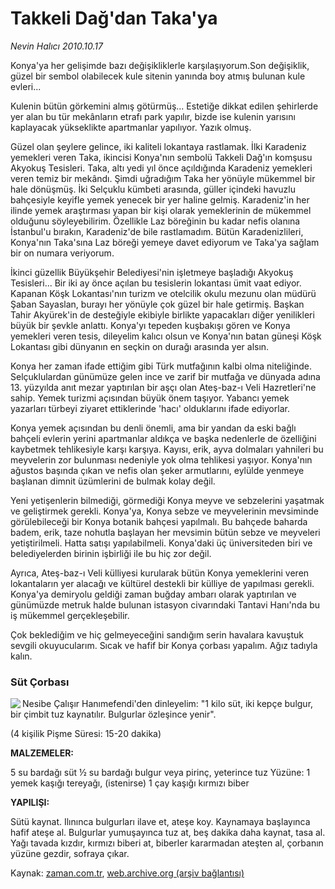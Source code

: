 # Takkeli Dağ'dan Taka'ya

*Nevin Halıcı 2010.10.17*

<td class="news-spot">
<p>Konya'ya her gelişimde bazı değişikliklerle karşılaşıyorum.Son değişiklik, güzel bir sembol olabilecek kule sitenin yanında boy atmış bulunan kule evleri...</p>
<p><p>Kulenin bütün görkemini almış götürmüş... Estetiğe dikkat edilen şehirlerde yer alan bu tür mekânların etrafı park yapılır, bizde ise kulenin yarısını kaplayacak yükseklikte apartmanlar yapılıyor. Yazık olmuş.
<p>Güzel olan şeylere gelince, iki kaliteli lokantaya rastlamak. İlki Karadeniz yemekleri veren Taka, ikincisi Konya'nın sembolü Takkeli Dağ'ın komşusu Akyokuş Tesisleri. Taka, altı yedi yıl önce açıldığında Karadeniz yemekleri veren temiz bir mekândı. Şimdi uğradığım Taka her yönüyle mükemmel bir hale dönüşmüş. İki Selçuklu kümbeti arasında, güller içindeki havuzlu bahçesiyle keyifle yemek yenecek bir yer haline gelmiş. Karadeniz'in her ilinde yemek araştırması yapan bir kişi olarak yemeklerinin de mükemmel olduğunu söyleyebilirim. Özellikle Laz böreğinin bu kadar nefis olanına İstanbul'u bırakın, Karadeniz'de bile rastlamadım. Bütün Karadenizlileri, Konya'nın Taka'sına Laz böreği yemeye davet ediyorum ve Taka'ya sağlam bir on numara veriyorum.
<p>İkinci güzellik Büyükşehir Belediyesi'nin işletmeye başladığı Akyokuş Tesisleri... Bir iki ay önce açılan bu tesislerin lokantası ümit vaat ediyor. Kapanan Köşk Lokantası'nın turizm ve otelcilik okulu mezunu olan müdürü Şaban Sayaslan, burayı her yönüyle çok güzel bir hale getirmiş. Başkan Tahir Akyürek'in de desteğiyle ekibiyle birlikte yapacakları diğer yenilikleri büyük bir şevkle anlattı. Konya'yı tepeden kuşbakışı gören ve Konya yemekleri veren tesis, dileyelim kalıcı olsun ve Konya'nın batan güneşi Köşk Lokantası gibi dünyanın en seçkin on durağı arasında yer alsın.
<p>Konya her zaman ifade ettiğim gibi Türk mutfağının kalbi olma niteliğinde. Selçuklulardan günümüze gelen ince ve zarif bir mutfağa ve dünyada adına 13. yüzyılda anıt mezar yaptırılan bir aşçı olan Ateş-baz-ı Veli Hazretleri'ne sahip. Yemek turizmi açısından büyük önem taşıyor. Yabancı yemek yazarları türbeyi ziyaret ettiklerinde 'hacı' olduklarını ifade ediyorlar.
<p>Konya yemek açısından bu denli önemli, ama bir yandan da eski bağlı bahçeli evlerin yerini apartmanlar aldıkça ve başka nedenlerle de özelliğini kaybetmek tehlikesiyle karşı karşıya. Kayısı, erik, ayva dolmaları yahnileri bu meyvelerin zor bulunması nedeniyle yok olma tehlikesi yaşıyor. Konya'nın ağustos başında çıkan ve nefis olan şeker armutlarını, eylülde yenmeye başlanan dimnit üzümlerini de bulmak kolay değil.
<p>Yeni yetişenlerin bilmediği, görmediği Konya meyve ve sebzelerini yaşatmak ve geliştirmek gerekli. Konya'ya, Konya sebze ve meyvelerinin mevsiminde görülebileceği bir Konya botanik bahçesi yapılmalı. Bu bahçede baharda badem, erik, taze nohutla başlayan her mevsimin bütün sebze ve meyveleri yetiştirilmeli. Hatta satışı yapılabilmeli. Konya'daki üç üniversiteden biri ve belediyelerden birinin işbirliği ile bu hiç zor değil.
<p>Ayrıca, Ateş-baz-ı Veli külliyesi kurularak bütün Konya yemeklerini veren lokantaların yer alacağı ve kültürel destekli bir külliye de yapılması gerekli. Konya'ya demiryolu geldiği zaman buğday ambarı olarak yaptırılan ve günümüzde metruk halde bulunan istasyon civarındaki Tantavi Hanı'nda bu iş mükemmel gerçekleşebilir.
<p>Çok beklediğim ve hiç gelmeyeceğini sandığım serin havalara kavuştuk sevgili okuyucularım. Sıcak ve hafif bir Konya çorbası yapalım. Ağız tadıyla kalın.
<p><h3>Süt Çorbası</h3>
<p><img align="left" src="http://web.archive.org/web/20101130191519im_/http://medya.zaman.com.tr/2010/10/17/halici.jpg"/> Nesibe Çalışır Hanımefendi'den dinleyelim: "1 kilo süt, iki kepçe bulgur, bir çimbit tuz kaynatılır. Bulgurlar özleşince yenir". 
<p>(4 kişilik Pişme Süresi: 15-20 dakika) 
<p><b>MALZEMELER:</b>
<p>5 su bardağı süt ½ su bardağı bulgur veya pirinç, yeterince tuz Yüzüne: 1 yemek kaşığı tereyağı, (istenirse) 1 çay kaşığı kırmızı biber
<p><b>YAPILIŞI:</b>
<p>Sütü kaynat. Ilınınca bulgurları ilave et, ateşe koy. Kaynamaya başlayınca hafif ateşe al. Bulgurlar yumuşayınca tuz at, beş dakika daha kaynat, tasa al. Yağı tavada kızdır, kırmızı biberi at, biberler kararmadan ateşten al, çorbanın yüzüne gezdir, sofraya çıkar. </p>
<a href="http://web.archive.org/web/20101130191519/mailto:/">
</a></p></p></p></p></p></p></p></p></p></p></p></p></p></p></p></td>

Kaynak: [zaman.com.tr](http://zaman.com.tr/yazar.do?yazino=1041046), [web.archive.org (arşiv bağlantısı)](http://web.archive.org/web/20101130191519/http://zaman.com.tr/yazar.do?yazino=1041046)
